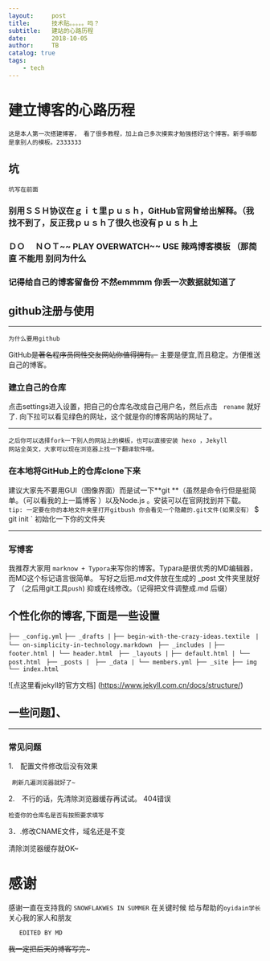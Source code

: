 ```yaml
---
layout:     post
title:      技术贴。。。。。吗？
subtitle:   建站的心路历程
date:       2018-10-05
author:     TB
catalog: true
tags:
    - tech
---
```


# 建立博客的心路历程

    这是本人第一次搭建博客， 看了很多教程，加上自己多次摸索才勉强搭好这个博客。新手嘛都是拿别人的模板。2333333

## 坑
    坑写在前面
### 别用ＳＳＨ协议在ｇｉｔ里ｐｕｓｈ，GitHub官网曾给出解释。（我找不到了，反正我ｐｕｓｈ了很久也没有ｐｕｓｈ上　
### ＤＯ 　ＮＯＴ~~ PLAY   OVERWATCH~~ USE  辣鸡博客模板 （那简直 不能用 别问为什么
### 记得给自己的博客留备份 不然emmmm 你丢一次数据就知道了


##  github注册与使用
[](https://www.matrixkook.github.io/master/imgimg/2018-10-0501.png)


-----
    为什么要用github

GitHub~~是著名程序员同性交友网站你值得拥有。~~ 主要是便宜,而且稳定。方便推送自己的博客。

### 建立自己的仓库
点击settings进入设置，把自己的仓库名改成自己用户名，然后点击 ` rename` 就好了. 向下拉可以看见绿色的网址，这个就是你的博客网站的网址了。

-------

    之后你可以选择fork一下别人的网站上的模板，也可以直接安装 hexo ，Jekyll 
    网站全英文，大家可以现在浏览器上找一下翻译软件哦。
###  在本地将GitHub上的仓库clone下来
[](https://www.matrixkook.github.io/master/imgimg/2018-10-0502.png)
建议大家先不要用GUI（图像界面）而是试一下**git **（虽然是命令行但是挺简单。（可以看我的上一篇博客 ）以及Node.js 。安装可以在官网找到并下载。
` tip: 一定要在你的本地文件夹里打开gitbush
你会看见一个隐藏的.git文件(如果没有）` $ git init ` 初始化一下你的文件夹 

------

### 写博客
我推荐大家用 `marknow + Typora`来写你的博客。Typara是很优秀的MD编辑器，而MD这个标记语言很简单。
写好之后把.md文件放在生成的 _post 文件夹里就好了 （之后用git工具` push `)
抑或在线修改。（记得把文件调整成.md 后缀）

##  个性化你的博客,下面是一些设置

`├── _config.yml`
`├── _drafts |`
`├── begin-with-the-crazy-ideas.textile `
`| └── on-simplicity-in-technology.markdown `
`├── _includes |` 
`├── footer.html | └── header.html `
`├── _layouts |`
`├── default.html | └── post.html `
`├── _posts | `
`├── _data | └── members.yml ├── _site ├── img └── index.html`

![点这里看jekyll的官方文档] (https://www.jekyll.com.cn/docs/structure/)

## 一些问题】、

--------

### 常见问题

1.　配置文件修改后没有效果

     刷新几遍浏览器就好了~

2.　不行的话，先清除浏览器缓存再试试。
404错误

    检查你的仓库名是否有按照要求填写

3．.修改CNAME文件，域名还是不变

清除浏览器缓存就OK~


# 感谢 
感谢一直在支持我的 `SNOWFLAKWES IN SUMMER`
在关键时候 给与帮助的`oyidain学长`
关心我的家人和朋友

       EDITED BY MD
  ~~我一定把后天的博客写完~~~
  








